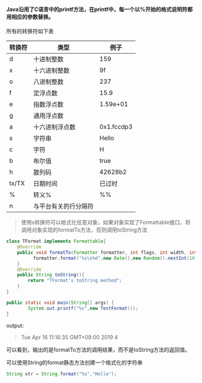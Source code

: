 #### Java沿用了C语言中的printf方法，在printf中，每一个以%开始的格式说明符都用相应的参数替换。

所有的转换符如下表

| 转换符 | 类型                 | 例子       |
| ------ | -------------------- | ---------- |
| d      | 十进制整数           | 159        |
| x      | 十六进制整数         | 9f         |
| o      | 八进制整数           | 237        |
| f      | 定浮点数             | 15.9       |
| e      | 指数浮点数           | 1.59e+01   |
| g      | 通用浮点数           |            |
| a      | 十六进制浮点数       | 0x1.fccdp3 |
| s      | 字符串               | Hello      |
| c      | 字符                 | H          |
| b      | 布尔值               | true       |
| h      | 散列码               | 42628b2    |
| tx/TX  | 日期时间             | 已过时     |
| %      | 转义%                | %%         |
| n      | 与平台有关的行分隔符 |            |

> 使用s转换符可以格式化任意对象，如果对象实现了Formattable接口，将调用对象实现的formatTo方法，否则调用toString方法

```java
class TFormat implements Formattable{
    @Override
    public void formatTo(Formatter formatter, int flags, int width, int precision) {
          formatter.format("%s\n%d",new Date(),new Random().nextInt(10)).flush();
    }
    @Override
    public String toString(){
        return "TFormat's toString method";
    }
}

public static void main(String[] args) {
        System.out.printf("%s",new TestFormat());
}
```

output:

> Tue Apr 16 11:16:35 GMT+08:00 2019
> 4

可以看到，输出的是formatTo方法的调用结果，而不是toString方法的返回值。

可以使用String的format静态方法创建一个格式化的字符串

```java
String str = String.format("%s","Hello");
```